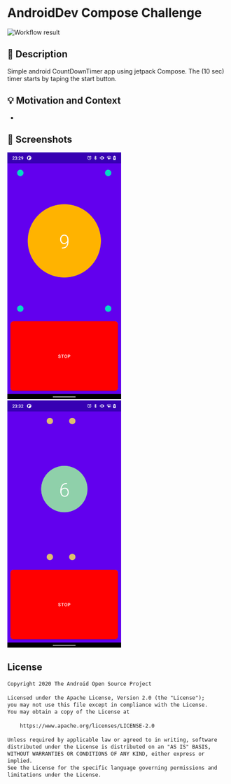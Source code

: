 # AndroidDev Compose Challenge

![Workflow result](https://github.com/timlam9/AndroidDevComposeChallenge/workflows/Check/badge.svg)


## :scroll: Description
Simple android CountDownTimer app using jetpack Compose. The (10 sec) timer starts by taping the start button.


## :bulb: Motivation and Context
-


## :camera_flash: Screenshots
<img src="/results/screenshot_1.png" width="260">&emsp;<img src="/results/screenshot_2.png" width="260">

## License
```
Copyright 2020 The Android Open Source Project

Licensed under the Apache License, Version 2.0 (the "License");
you may not use this file except in compliance with the License.
You may obtain a copy of the License at

    https://www.apache.org/licenses/LICENSE-2.0

Unless required by applicable law or agreed to in writing, software
distributed under the License is distributed on an "AS IS" BASIS,
WITHOUT WARRANTIES OR CONDITIONS OF ANY KIND, either express or implied.
See the License for the specific language governing permissions and
limitations under the License.
```